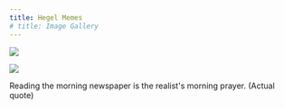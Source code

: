 ```yaml
---
title: Hegel Memes
# title: Image Gallery
---
```


![](https://i.imgur.com/tW4soVg.png)

![](https://i.imgur.com/fKa7pb2.png)

Reading the morning newspaper is the realist's morning prayer. (Actual quote)
